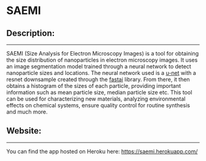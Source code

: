 # SAEMI

## Description:
--------------
SAEMI (Size Analysis for Electron Microscopy Images) is a tool for obtaining the size distribution of nanoparticles in electron microscopy images. 
It uses an image segmentation model trained through a neural network to detect nanoparticle sizes and locations. The neural network used is a 
<a href="https://arxiv.org/pdf/1505.04597.pdf">u-net</a> with a resnet downsample created through the <a href="https://github.com/fastai/fastai">
fastai</a> library. From there, it then obtains a histogram of the sizes of each particle, providing important information such as mean particle size, 
median particle size etc. This tool can be used for characterizing new materials, analyzing environmental effects on chemical systems, 
ensure quality control for routine synthesis and much more. 

## Website:
-------------
You can find the app hosted on Heroku here: https://saemi.herokuapp.com/


<!-- 
## Installation:
----------------
### Dependencies
saemi requires:
- Python == 3.6
- fastai == 1.0.6.0
- scikit-image == 0.16.2
- dash == 1.8.0
- gdown == 3.10.1

### User installation (TO DO)
To pip install saemi, run:
```
pip install git+git://github.com/lwang94/sem_size_analysis
```


## To Run:
----------------
To open the app first cd to the root directory and run in the command shell
```
python -m src.backend_api
```
The above will open the backend api server on localhost:5000. To interact via a front-end UI, run in a different command shell
```
python -m app
```
You should see an output that looks like this.
```
Running on http://127.0.0.1:8050/ (Press CTRL+C to quit)
```
Simply copy and paste the http address into a local browser and press Enter.

### To run tests
With coverage:
```
pytest --cov-config=.coveragerc --cov=sem_size_analysis tests/
```
-->
